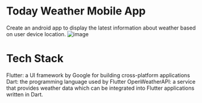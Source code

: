 # Today Weather Mobile App
Create an android app to display the latest information about weather based on user device location.
![image](https://github.com/Alvin-Saputra/Today-Weather-App/assets/145079710/91e9fb75-5c31-41cb-8f77-3da2677e2d33)

# Tech Stack
Flutter: a UI framework by Google for building cross-platform applications
Dart: the programming language used by Flutter
OpenWeatherAPI: a service that provides weather data which can be integrated into Flutter applications written in Dart.
